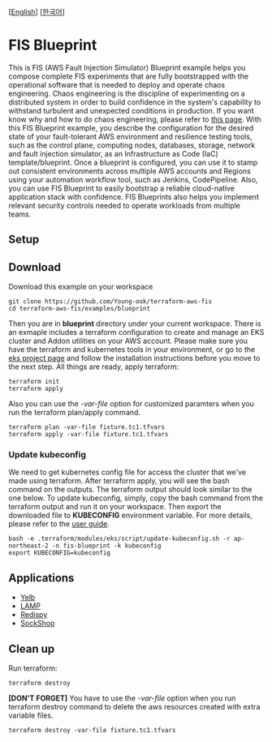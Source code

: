 [[English](README.md)] [[한국어](README.ko.md)]

# FIS Blueprint
This is FIS (AWS Fault Injection Simulator) Blueprint example helps you compose complete FIS experiments that are fully bootstrapped with the operational software that is needed to deploy and operate chaos engineering. Chaos engineering is the discipline of experimenting on a distributed system in order to build confidence in the system's capability to withstand turbulent and unexpected conditions in production. If you want know why and how to do chaos engineering, please refer to [this page](https://github.com/Young-ook/terraform-aws-fis/tree/main/README.md). With this FIS Blueprint example, you describe the configuration for the desired state of your fault-tolerant AWS environment and resilience testing tools, such as the control plane, computing nodes, databases, storage, network and fault injection simulator, as an Infrastructure as Code (IaC) template/blueprint. Once a blueprint is configured, you can use it to stamp out consistent environments across multiple AWS accounts and Regions using your automation workflow tool, such as Jenkins, CodePipeline. Also, you can use FIS Blueprint to easily bootstrap a reliable cloud-native application stack with confidence. FIS Blueprints also helps you implement relevant security controls needed to operate workloads from multiple teams.

## Setup
## Download
Download this example on your workspace
```
git clone https://github.com/Young-ook/terraform-aws-fis
cd terraform-aws-fis/examples/blueprint
```

Then you are in **blueprint** directory under your current workspace. There is an exmaple includes a terraform configuration to create and manage an EKS cluster and Addon utilities on your AWS account. Please make sure you have the terraform and kubernetes tools in your environment, or go to the [eks project page](https://github.com/Young-ook/terraform-aws-eks) and follow the installation instructions before you move to the next step.
All things are ready, apply terraform:
```
terraform init
terraform apply
```
Also you can use the *-var-file* option for customized paramters when you run the terraform plan/apply command.
```
terraform plan -var-file fixture.tc1.tfvars
terraform apply -var-file fixture.tc1.tfvars
```

### Update kubeconfig
We need to get kubernetes config file for access the cluster that we've made using terraform. After terraform apply, you will see the bash command on the outputs. The terraform output should look similar to the one below. To update kubeconfig, simply, copy the bash command from the terraform output and run it on your workspace. Then export the downloaded file to **KUBECONFIG** environment variable. For more details, please refer to the [user guide](https://github.com/Young-ook/terraform-aws-eks#generate-kubernetes-config).
```
bash -e .terraform/modules/eks/script/update-kubeconfig.sh -r ap-northeast-2 -n fis-blueprint -k kubeconfig
export KUBECONFIG=kubeconfig
```

## Applications
- [Yelb](./apps/README.md#yelb)
- [LAMP](./apps/README.md#lamp)
- [Redispy](./apps/README.md#redispy)
- [SockShop](./apps/README.md#sockshop)

## Clean up
Run terraform:
```
terraform destroy
```
**[DON'T FORGET]** You have to use the *-var-file* option when you run terraform destroy command to delete the aws resources created with extra variable files.
```
terraform destroy -var-file fixture.tc1.tfvars
```
